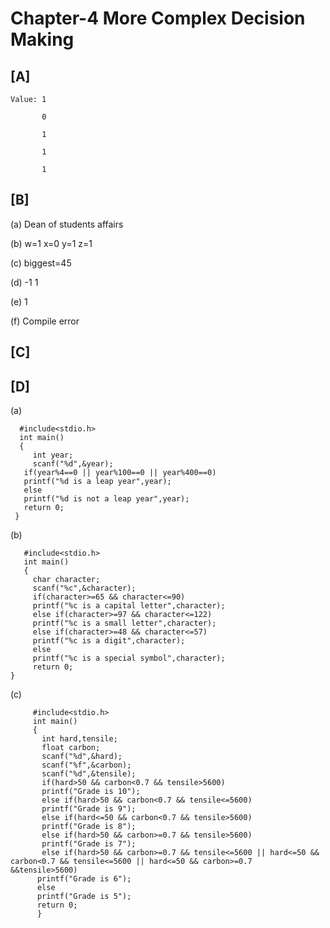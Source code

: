 # Chapter-4 More Complex Decision Making
## [A]
  
    Value: 1

           0
           
           1
           
           1
           
           1
         
## [B]

  (a) Dean of students affairs
  
  (b) w=1 x=0 y=1 z=1
  
  (c) biggest=45
  
  (d) -1 1
  
  (e) 1
  
  (f) Compile error
  
## [C] 
## [D]

(a)  

      #include<stdio.h>
      int main()
      {
         int year;  
         scanf("%d",&year);
       if(year%4==0 || year%100==0 || year%400==0)       
       printf("%d is a leap year",year);       
       else     
       printf("%d is not a leap year",year);       
       return 0;       
     }
    
(b)

       #include<stdio.h>
       int main()
       {
         char character;
         scanf("%c",&character);
         if(character>=65 && character<=90)
         printf("%c is a capital letter",character);
         else if(character>=97 && character<=122)
         printf("%c is a small letter",character);
         else if(character>=48 && character<=57)
         printf("%c is a digit",character);
         else
         printf("%c is a special symbol",character);
         return 0;
    }
    
(c)

         #include<stdio.h>
         int main()
         {
           int hard,tensile;
           float carbon;
           scanf("%d",&hard);
           scanf("%f",&carbon);
           scanf("%d",&tensile);
           if(hard>50 && carbon<0.7 && tensile>5600)
           printf("Grade is 10");
           else if(hard>50 && carbon<0.7 && tensile<=5600)
           printf("Grade is 9");
           else if(hard<=50 && carbon<0.7 && tensile>5600)
           printf("Grade is 8");
           else if(hard>50 && carbon>=0.7 && tensile>5600)
           printf("Grade is 7");
           else if(hard>50 && carbon>=0.7 && tensile<=5600 || hard<=50 && carbon<0.7 && tensile<=5600 || hard<=50 && carbon>=0.7          &&tensile>5600)
          printf("Grade is 6");
          else
          printf("Grade is 5");
          return 0;
          }
   
   
